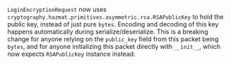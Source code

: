 `LoginEncryptionRequest` now uses `cryptography.hazmat.primitives.asymmetric.rsa.RSAPublicKey` to hold the public key, instead of just pure `bytes`. Encoding and decoding of this key happens automatically during serialize/deserialize. This is a breaking change for anyone relying on the `public_key` field from this packet being `bytes`, and for anyone initializing this packet directly with `__init__`, which now expects `RSAPublicKey` instance instead.
